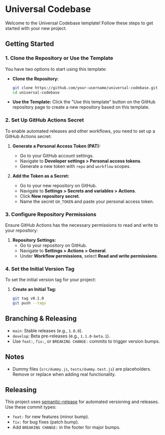# Universal Codebase

Welcome to the Universal Codebase template! Follow these steps to get started with your new project.

## Getting Started

### 1. Clone the Repository or Use the Template

You have two options to start using this template:

- **Clone the Repository:**
  ```bash
  git clone https://github.com/your-username/universal-codebase.git
  cd universal-codebase
  ```

- **Use the Template:**
  Click the "Use this template" button on the GitHub repository page to create a new repository based on this template.

### 2. Set Up GitHub Actions Secret

To enable automated releases and other workflows, you need to set up a GitHub Actions secret:

1. **Generate a Personal Access Token (PAT):**
   - Go to your GitHub account settings.
   - Navigate to **Developer settings > Personal access tokens**.
   - Generate a new token with `repo` and `workflow` scopes.

2. **Add the Token as a Secret:**
   - Go to your new repository on GitHub.
   - Navigate to **Settings > Secrets and variables > Actions**.
   - Click **New repository secret**.
   - Name the secret `GH_TOKEN` and paste your personal access token.

### 3. Configure Repository Permissions

Ensure GitHub Actions has the necessary permissions to read and write to your repository:

1. **Repository Settings:**
   - Go to your repository on GitHub.
   - Navigate to **Settings > Actions > General**.
   - Under **Workflow permissions**, select **Read and write permissions**.

### 4. Set the Initial Version Tag

To set the initial version tag for your project:

1. **Create an Initial Tag:**
   ```bash
   git tag v0.1.0
   git push --tags
   ```
   
## Branching & Releasing
- `main`: Stable releases (e.g., `1.0.0`).
- `develop`: Beta pre-releases (e.g., `1.1.0-beta.1`).
- Use `feat:`, `fix:`, or `BREAKING CHANGE:` commits to trigger version bumps.

## Notes
- Dummy files (`src/dummy.js`, `tests/dummy.test.js`) are placeholders. Remove or replace when adding real functionality.

## Releasing
This project uses [semantic-release](https://semantic-release.gitbook.io/) for automated versioning and releases. Use these commit types:
- `feat:` for new features (minor bump).
- `fix:` for bug fixes (patch bump).
- Add `BREAKING CHANGE:` in the footer for major bumps.

